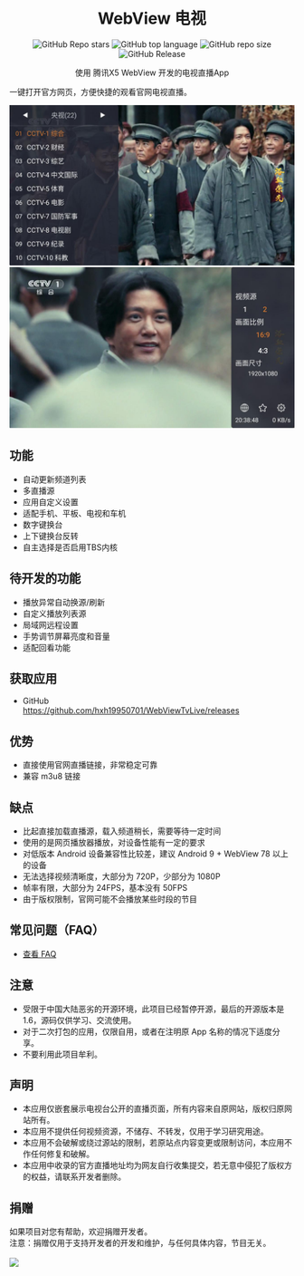 <div align="center">
    <h1>WebView 电视</h1>
<div align="center">

![GitHub Repo stars](https://img.shields.io/github/stars/hxh19950701/WebViewTvLive)
![GitHub top language](https://img.shields.io/github/languages/top/hxh19950701/WebViewTvLive)
![GitHub repo size](https://img.shields.io/github/repo-size/hxh19950701/WebViewTvLive)
![GitHub Release](https://img.shields.io/github/v/release/hxh19950701/WebViewTvLive)

</div>
    <p>使用 腾讯X5 WebView 开发的电视直播App</p>
</div>
    <p>一键打开官方网页，方便快捷的观看官网电视直播。</p>

<img src="./images/image_9.jpg"/>
<br/>
<img src="./images/image_10.jpg"/>

## 功能
- 自动更新频道列表
- 多直播源
- 应用自定义设置
- 适配手机、平板、电视和车机
- 数字键换台
- 上下键换台反转
- 自主选择是否启用TBS内核

## 待开发的功能
- 播放异常自动换源/刷新
- 自定义播放列表源
- 局域网远程设置
- 手势调节屏幕亮度和音量
- 适配回看功能

## 获取应用
- GitHub <br>
https://github.com/hxh19950701/WebViewTvLive/releases <br>

## 优势
- 直接使用官网直播链接，非常稳定可靠
- 兼容 m3u8 链接

## 缺点
- 比起直接加载直播源，载入频道稍长，需要等待一定时间
- 使用的是网页播放器播放，对设备性能有一定的要求
- 对低版本 Android 设备兼容性比较差，建议 Android 9 + WebView 78 以上的设备
- 无法选择视频清晰度，大部分为 720P，少部分为 1080P
- 帧率有限，大部分为 24FPS，基本没有 50FPS
- 由于版权限制，官网可能不会播放某些时段的节目

## 常见问题（FAQ）
- [查看 FAQ](FAQ.md)

## 注意
- 受限于中国大陆恶劣的开源环境，此项目已经暂停开源，最后的开源版本是 1.6，源码仅供学习、交流使用。<br/>
- 对于二次打包的应用，仅限自用，或者在注明原 App 名称的情况下适度分享。<br/>
- 不要利用此项目牟利。<br/>

## 声明
- 本应用仅嵌套展示电视台公开的直播页面，所有内容来自原网站，版权归原网站所有。
- 本应用不提供任何视频资源，不储存、不转发，仅用于学习研究用途。
- 本应用不会破解或绕过源站的限制，若原站点内容变更或限制访问，本应用不作任何修复和破解。
- 本应用中收录的官方直播地址均为网友自行收集提交，若无意中侵犯了版权方的权益，请联系开发者删除。<br/>

## 捐赠
如果项目对您有帮助，欢迎捐赠开发者。<br/>
注意：捐赠仅用于支持开发者的开发和维护，与任何具体内容，节目无关。<br/>
<br/>
<img src="./images/image_5.png"/>